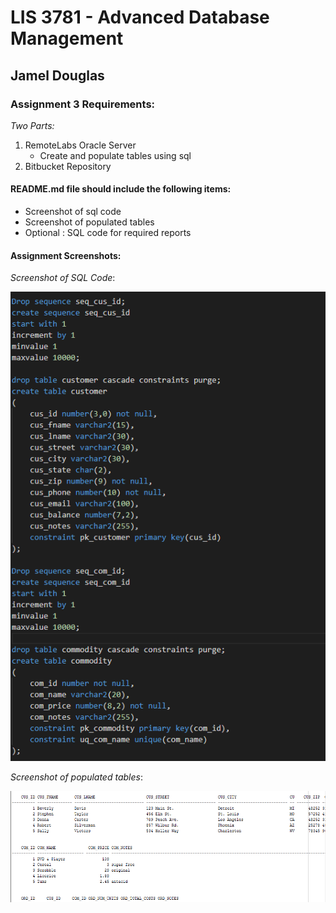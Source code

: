 # LIS 3781 - Advanced Database Management

## Jamel Douglas

### Assignment 3 Requirements:

*Two Parts:*

1. RemoteLabs Oracle Server
    - Create and populate tables using sql
2. Bitbucket Repository 

#### README.md file should include the following items:

* Screenshot of sql code
* Screenshot of populated tables
* Optional : SQL code for required reports

#### Assignment Screenshots:

*Screenshot of SQL Code*:

![SQL Code Screenshot](img/sqlcode.png)

*Screenshot of populated tables*:

![Company Populated Table Screenshot](img/tables.png)
